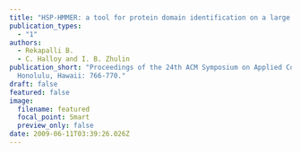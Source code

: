 ```yaml
---
title: "HSP-HMMER: a tool for protein domain identification on a large scale"
publication_types:
  - "1"
authors:
  - Rekapalli B.
  - C. Halloy and I. B. Zhulin
publication_short: "Proceedings of the 24th ACM Symposium on Applied Computing,
  Honolulu, Hawaii: 766-770."
draft: false
featured: false
image:
  filename: featured
  focal_point: Smart
  preview_only: false
date: 2009-06-11T03:39:26.026Z
---
```

